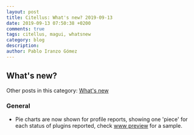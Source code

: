 ```yaml
---
layout: post
title: Citellus: What's new? 2019-09-13
date: 2019-09-13 07:50:38 +0200
comments: true
tags: citellus, magui, whatsnew
category: blog
description:
author: Pablo Iranzo Gómez
---
```


## What's new?

Other posts in this category: [What's new]({tag}whatsnew)

### General

- Pie charts are now shown for profile reports, showing one 'piece' for each status of plugins reported, check [www preview](/citellus.html) for a sample.
